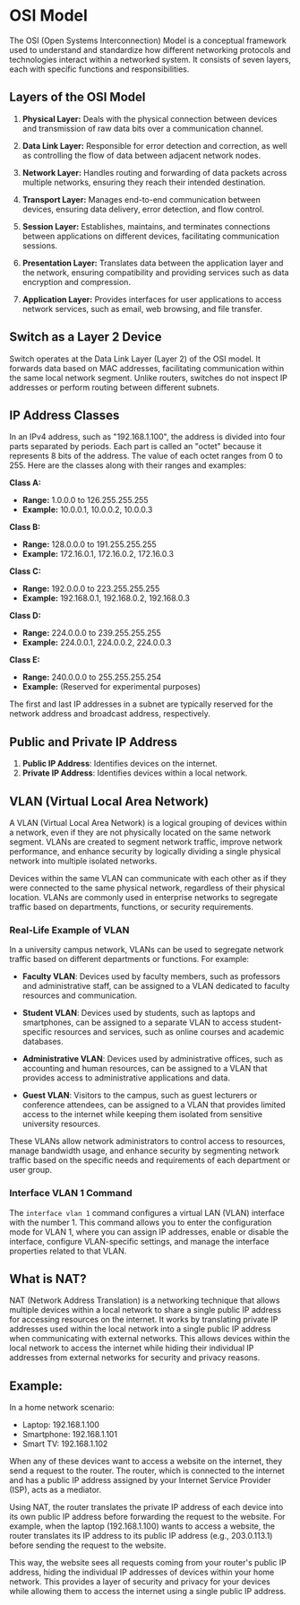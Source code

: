 # OSI Model

The OSI (Open Systems Interconnection) Model is a conceptual framework used to understand and standardize how different networking protocols and technologies interact within a networked system. It consists of seven layers, each with specific functions and responsibilities.

## Layers of the OSI Model

1. **Physical Layer:** Deals with the physical connection between devices and transmission of raw data bits over a communication channel.

2. **Data Link Layer:** Responsible for error detection and correction, as well as controlling the flow of data between adjacent network nodes.

3. **Network Layer:** Handles routing and forwarding of data packets across multiple networks, ensuring they reach their intended destination.

4. **Transport Layer:** Manages end-to-end communication between devices, ensuring data delivery, error detection, and flow control.

5. **Session Layer:** Establishes, maintains, and terminates connections between applications on different devices, facilitating communication sessions.

6. **Presentation Layer:** Translates data between the application layer and the network, ensuring compatibility and providing services such as data encryption and compression.

7. **Application Layer:** Provides interfaces for user applications to access network services, such as email, web browsing, and file transfer.

## Switch as a Layer 2 Device

Switch operates at the Data Link Layer (Layer 2) of the OSI model. It forwards data based on MAC addresses, facilitating communication within the same local network segment. Unlike routers, switches do not inspect IP addresses or perform routing between different subnets.


## IP Address Classes
In an IPv4 address, such as "192.168.1.100", the address is divided into four parts separated by periods. Each part is called an "octet" because it represents 8 bits of the address. The value of each octet ranges from 0 to 255. Here are the classes along with their ranges and examples:

**Class A:**
- **Range:** 1.0.0.0 to 126.255.255.255
- **Example:** 10.0.0.1, 10.0.0.2, 10.0.0.3

**Class B:**
- **Range:** 128.0.0.0 to 191.255.255.255
- **Example:** 172.16.0.1, 172.16.0.2, 172.16.0.3

**Class C:**
- **Range:** 192.0.0.0 to 223.255.255.255
- **Example:** 192.168.0.1, 192.168.0.2, 192.168.0.3

**Class D:**
- **Range:** 224.0.0.0 to 239.255.255.255
- **Example:** 224.0.0.1, 224.0.0.2, 224.0.0.3

 **Class E:**
  - **Range:** 240.0.0.0 to 255.255.255.254
  - **Example:** (Reserved for experimental purposes)

The first and last IP addresses in a subnet are typically reserved for the network address and broadcast address, respectively.

## Public and Private IP Address
1. **Public IP Address**: Identifies devices on the internet.
2. **Private IP Address**: Identifies devices within a local network.

## VLAN (Virtual Local Area Network)

A VLAN (Virtual Local Area Network) is a logical grouping of devices within a network, even if they are not physically located on the same network segment. VLANs are created to segment network traffic, improve network performance, and enhance security by logically dividing a single physical network into multiple isolated networks.

Devices within the same VLAN can communicate with each other as if they were connected to the same physical network, regardless of their physical location. VLANs are commonly used in enterprise networks to segregate traffic based on departments, functions, or security requirements.

### Real-Life Example of VLAN

In a university campus network, VLANs can be used to segregate network traffic based on different departments or functions. For example:

- **Faculty VLAN**: Devices used by faculty members, such as professors and administrative staff, can be assigned to a VLAN dedicated to faculty resources and communication.

- **Student VLAN**: Devices used by students, such as laptops and smartphones, can be assigned to a separate VLAN to access student-specific resources and services, such as online courses and academic databases.

- **Administrative VLAN**: Devices used by administrative offices, such as accounting and human resources, can be assigned to a VLAN that provides access to administrative applications and data.

- **Guest VLAN**: Visitors to the campus, such as guest lecturers or conference attendees, can be assigned to a VLAN that provides limited access to the internet while keeping them isolated from sensitive university resources.

These VLANs allow network administrators to control access to resources, manage bandwidth usage, and enhance security by segmenting network traffic based on the specific needs and requirements of each department or user group.

### Interface VLAN 1 Command

The `interface vlan 1` command configures a virtual LAN (VLAN) interface with the number 1. This command allows you to enter the configuration mode for VLAN 1, where you can assign IP addresses, enable or disable the interface, configure VLAN-specific settings, and manage the interface properties related to that VLAN.


## What is NAT?

NAT (Network Address Translation) is a networking technique that allows multiple devices within a local network to share a single public IP address for accessing resources on the internet. It works by translating private IP addresses used within the local network into a single public IP address when communicating with external networks. This allows devices within the local network to access the internet while hiding their individual IP addresses from external networks for security and privacy reasons.

## Example:

In a home network scenario:

- Laptop: 192.168.1.100
- Smartphone: 192.168.1.101
- Smart TV: 192.168.1.102

When any of these devices want to access a website on the internet, they send a request to the router. The router, which is connected to the internet and has a public IP address assigned by your Internet Service Provider (ISP), acts as a mediator.

Using NAT, the router translates the private IP address of each device into its own public IP address before forwarding the request to the website. For example, when the laptop (192.168.1.100) wants to access a website, the router translates its IP address to its public IP address (e.g., 203.0.113.1) before sending the request to the website.

This way, the website sees all requests coming from your router's public IP address, hiding the individual IP addresses of devices within your home network. This provides a layer of security and privacy for your devices while allowing them to access the internet using a single public IP address.

